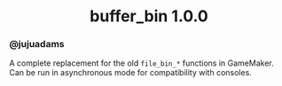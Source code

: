 <h1 align="center">buffer_bin 1.0.0</h1>

### @jujuadams

A complete replacement for the old `file_bin_*` functions in GameMaker. Can be run in asynchronous mode for compatibility with consoles.
